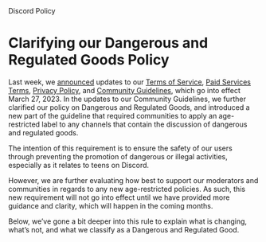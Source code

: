 <div class="w-layout-grid grid-branding">
    <div id="w-node-_682ba5bf-e04f-2536-35cb-8e92dc53082e-adadd885" class="title-wrapper">
        <div class="safetie-author-wrapper">
            <div class="safetie-author-photo-wrapper"><img src="https://assets-global.website-files.com/625fe439fb70a9d901e138ab/64af2d1f80a05070de51d18c_6238e5e426d561bf1e7d0b6f_Discord%20Policy%20Team.png" loading="lazy" alt="" class="safetie-author-image">
                <div class="safetie-author-title">Discord Policy</div>
            </div>
            <div>
                <div class="link-blue-16px safetie w-dyn-bind-empty"></div>
                <h1 class="new-h1 left">Clarifying our Dangerous and Regulated Goods Policy</h1>
            </div>
        </div>
        <div class="rich-safeties-discription w-richtext">
            <p>Last week, we <a href="https://discord.com/blog/important-policy-updates">announced</a> updates to our <a href="https://discord.com/terms">Terms of Service</a>, <a href="https://support.discord.com/hc/en-us/articles/4410339366295">Paid Services Terms</a>, <a href="https://discord.com/privacy">Privacy Policy</a>, and <a href="https://discord.com/guidelines">Community Guidelines</a>, which go into effect March 27, 2023. In the updates to our Community Guidelines, we further clarified our policy on Dangerous and Regulated Goods, and introduced a new part of the guideline that required communities to apply an age-restricted label to any channels that contain the discussion of dangerous and regulated goods.</p>
            <p>The intention of this requirement is to ensure the safety of our users through preventing the promotion of dangerous or illegal activities, especially as it relates to teens on Discord. </p>
            <p>However, we are further evaluating how best to support our moderators and communities in regards to any new age-restricted policies. As such, this new requirement will not go into effect until we have provided more guidance and clarity, which will happen in the coming months.</p>
            <p>Below, we’ve gone a bit deeper into this rule to explain what is changing, what’s not, and what we classify as a Dangerous and Regulated Good. </p>
        </div>
    </div>
</div>